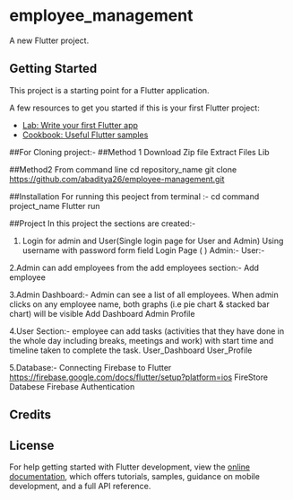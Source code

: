 # employee_management

A new Flutter project.

## Getting Started

This project is a starting point for a Flutter application.

A few resources to get you started if this is your first Flutter project:

- [Lab: Write your first Flutter app](https://docs.flutter.dev/get-started/codelab)
- [Cookbook: Useful Flutter samples](https://docs.flutter.dev/cookbook)


##For Cloning project:-
##Method 1
  Download Zip file
  Extract Files
  Lib

##Method2
  From command line
  cd repository_name
  git clone https://github.com/abaditya26/employee-management.git


##Installation
  For running this peoject from terminal :-
    cd command project_name
    Flutter run




##Project
  In this project the sections are created:-
  1. Login for admin and User(Single login page for User and Admin)
     Using username with password form field
     Login Page ( )
     Admin:-
     User:-
     
     


  2.Admin can add employees from the add employees section:-
     Add employee

 
 
 3.Admin Dashboard:-
    Admin can see a list of all employees. When admin clicks on any employee
    name, both graphs (i.e pie chart & stacked bar chart) will be visible
    Add Dashboard
    Admin Profile




  4.User Section:-
    employee can add tasks (activities that they have done in the whole day including
    breaks, meetings and work) with start time and timeline taken to complete the task.
    User_Dashboard
    User_Profile

   5.Database:-
     Connecting Firebase to Flutter
     https://firebase.google.com/docs/flutter/setup?platform=ios
     FireStore Databese
     Firebase Authentication

## Credits

## License






For help getting started with Flutter development, view the
[online documentation](https://docs.flutter.dev/), which offers tutorials, samples, guidance on
mobile development, and a full API reference.
